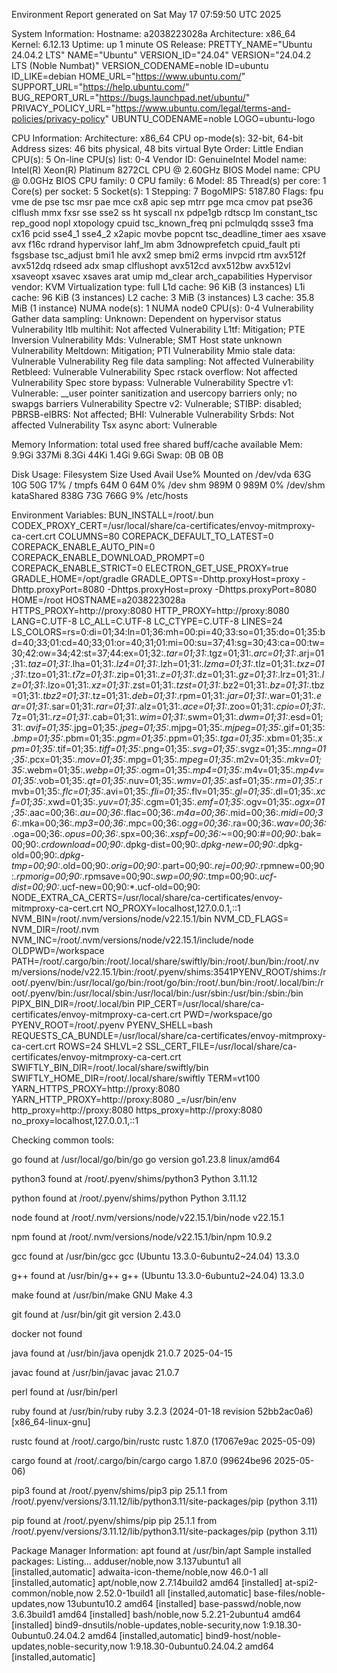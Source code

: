 Environment Report generated on Sat May 17 07:59:50 UTC 2025

System Information:
Hostname: a2038223028a
Architecture: x86_64
Kernel: 6.12.13
Uptime: up 1 minute
OS Release:
PRETTY_NAME="Ubuntu 24.04.2 LTS"
NAME="Ubuntu"
VERSION_ID="24.04"
VERSION="24.04.2 LTS (Noble Numbat)"
VERSION_CODENAME=noble
ID=ubuntu
ID_LIKE=debian
HOME_URL="https://www.ubuntu.com/"
SUPPORT_URL="https://help.ubuntu.com/"
BUG_REPORT_URL="https://bugs.launchpad.net/ubuntu/"
PRIVACY_POLICY_URL="https://www.ubuntu.com/legal/terms-and-policies/privacy-policy"
UBUNTU_CODENAME=noble
LOGO=ubuntu-logo

CPU Information:
Architecture:                         x86_64
CPU op-mode(s):                       32-bit, 64-bit
Address sizes:                        46 bits physical, 48 bits virtual
Byte Order:                           Little Endian
CPU(s):                               5
On-line CPU(s) list:                  0-4
Vendor ID:                            GenuineIntel
Model name:                           Intel(R) Xeon(R) Platinum 8272CL CPU @ 2.60GHz
BIOS Model name:                        CPU @ 0.0GHz
BIOS CPU family:                      0
CPU family:                           6
Model:                                85
Thread(s) per core:                   1
Core(s) per socket:                   5
Socket(s):                            1
Stepping:                             7
BogoMIPS:                             5187.80
Flags:                                fpu vme de pse tsc msr pae mce cx8 apic sep mtrr pge mca cmov pat pse36 clflush mmx fxsr sse sse2 ss ht syscall nx pdpe1gb rdtscp lm constant_tsc rep_good nopl xtopology cpuid tsc_known_freq pni pclmulqdq ssse3 fma cx16 pcid sse4_1 sse4_2 x2apic movbe popcnt tsc_deadline_timer aes xsave avx f16c rdrand hypervisor lahf_lm abm 3dnowprefetch cpuid_fault pti fsgsbase tsc_adjust bmi1 hle avx2 smep bmi2 erms invpcid rtm avx512f avx512dq rdseed adx smap clflushopt avx512cd avx512bw avx512vl xsaveopt xsavec xsaves arat umip md_clear arch_capabilities
Hypervisor vendor:                    KVM
Virtualization type:                  full
L1d cache:                            96 KiB (3 instances)
L1i cache:                            96 KiB (3 instances)
L2 cache:                             3 MiB (3 instances)
L3 cache:                             35.8 MiB (1 instance)
NUMA node(s):                         1
NUMA node0 CPU(s):                    0-4
Vulnerability Gather data sampling:   Unknown: Dependent on hypervisor status
Vulnerability Itlb multihit:          Not affected
Vulnerability L1tf:                   Mitigation; PTE Inversion
Vulnerability Mds:                    Vulnerable; SMT Host state unknown
Vulnerability Meltdown:               Mitigation; PTI
Vulnerability Mmio stale data:        Vulnerable
Vulnerability Reg file data sampling: Not affected
Vulnerability Retbleed:               Vulnerable
Vulnerability Spec rstack overflow:   Not affected
Vulnerability Spec store bypass:      Vulnerable
Vulnerability Spectre v1:             Vulnerable: __user pointer sanitization and usercopy barriers only; no swapgs barriers
Vulnerability Spectre v2:             Vulnerable; STIBP: disabled; PBRSB-eIBRS: Not affected; BHI: Vulnerable
Vulnerability Srbds:                  Not affected
Vulnerability Tsx async abort:        Vulnerable

Memory Information:
               total        used        free      shared  buff/cache   available
Mem:           9.9Gi       337Mi       8.3Gi        44Ki       1.4Gi       9.6Gi
Swap:             0B          0B          0B

Disk Usage:
Filesystem      Size  Used Avail Use% Mounted on
/dev/vda         63G   10G   50G  17% /
tmpfs            64M     0   64M   0% /dev
shm             989M     0  989M   0% /dev/shm
kataShared      838G   73G  766G   9% /etc/hosts

Environment Variables:
BUN_INSTALL=/root/.bun
CODEX_PROXY_CERT=/usr/local/share/ca-certificates/envoy-mitmproxy-ca-cert.crt
COLUMNS=80
COREPACK_DEFAULT_TO_LATEST=0
COREPACK_ENABLE_AUTO_PIN=0
COREPACK_ENABLE_DOWNLOAD_PROMPT=0
COREPACK_ENABLE_STRICT=0
ELECTRON_GET_USE_PROXY=true
GRADLE_HOME=/opt/gradle
GRADLE_OPTS=-Dhttp.proxyHost=proxy -Dhttp.proxyPort=8080 -Dhttps.proxyHost=proxy -Dhttps.proxyPort=8080
HOME=/root
HOSTNAME=a2038223028a
HTTPS_PROXY=http://proxy:8080
HTTP_PROXY=http://proxy:8080
LANG=C.UTF-8
LC_ALL=C.UTF-8
LC_CTYPE=C.UTF-8
LINES=24
LS_COLORS=rs=0:di=01;34:ln=01;36:mh=00:pi=40;33:so=01;35:do=01;35:bd=40;33;01:cd=40;33;01:or=40;31;01:mi=00:su=37;41:sg=30;43:ca=00:tw=30;42:ow=34;42:st=37;44:ex=01;32:*.tar=01;31:*.tgz=01;31:*.arc=01;31:*.arj=01;31:*.taz=01;31:*.lha=01;31:*.lz4=01;31:*.lzh=01;31:*.lzma=01;31:*.tlz=01;31:*.txz=01;31:*.tzo=01;31:*.t7z=01;31:*.zip=01;31:*.z=01;31:*.dz=01;31:*.gz=01;31:*.lrz=01;31:*.lz=01;31:*.lzo=01;31:*.xz=01;31:*.zst=01;31:*.tzst=01;31:*.bz2=01;31:*.bz=01;31:*.tbz=01;31:*.tbz2=01;31:*.tz=01;31:*.deb=01;31:*.rpm=01;31:*.jar=01;31:*.war=01;31:*.ear=01;31:*.sar=01;31:*.rar=01;31:*.alz=01;31:*.ace=01;31:*.zoo=01;31:*.cpio=01;31:*.7z=01;31:*.rz=01;31:*.cab=01;31:*.wim=01;31:*.swm=01;31:*.dwm=01;31:*.esd=01;31:*.avif=01;35:*.jpg=01;35:*.jpeg=01;35:*.mjpg=01;35:*.mjpeg=01;35:*.gif=01;35:*.bmp=01;35:*.pbm=01;35:*.pgm=01;35:*.ppm=01;35:*.tga=01;35:*.xbm=01;35:*.xpm=01;35:*.tif=01;35:*.tiff=01;35:*.png=01;35:*.svg=01;35:*.svgz=01;35:*.mng=01;35:*.pcx=01;35:*.mov=01;35:*.mpg=01;35:*.mpeg=01;35:*.m2v=01;35:*.mkv=01;35:*.webm=01;35:*.webp=01;35:*.ogm=01;35:*.mp4=01;35:*.m4v=01;35:*.mp4v=01;35:*.vob=01;35:*.qt=01;35:*.nuv=01;35:*.wmv=01;35:*.asf=01;35:*.rm=01;35:*.rmvb=01;35:*.flc=01;35:*.avi=01;35:*.fli=01;35:*.flv=01;35:*.gl=01;35:*.dl=01;35:*.xcf=01;35:*.xwd=01;35:*.yuv=01;35:*.cgm=01;35:*.emf=01;35:*.ogv=01;35:*.ogx=01;35:*.aac=00;36:*.au=00;36:*.flac=00;36:*.m4a=00;36:*.mid=00;36:*.midi=00;36:*.mka=00;36:*.mp3=00;36:*.mpc=00;36:*.ogg=00;36:*.ra=00;36:*.wav=00;36:*.oga=00;36:*.opus=00;36:*.spx=00;36:*.xspf=00;36:*~=00;90:*#=00;90:*.bak=00;90:*.crdownload=00;90:*.dpkg-dist=00;90:*.dpkg-new=00;90:*.dpkg-old=00;90:*.dpkg-tmp=00;90:*.old=00;90:*.orig=00;90:*.part=00;90:*.rej=00;90:*.rpmnew=00;90:*.rpmorig=00;90:*.rpmsave=00;90:*.swp=00;90:*.tmp=00;90:*.ucf-dist=00;90:*.ucf-new=00;90:*.ucf-old=00;90:
NODE_EXTRA_CA_CERTS=/usr/local/share/ca-certificates/envoy-mitmproxy-ca-cert.crt
NO_PROXY=localhost,127.0.0.1,::1
NVM_BIN=/root/.nvm/versions/node/v22.15.1/bin
NVM_CD_FLAGS=
NVM_DIR=/root/.nvm
NVM_INC=/root/.nvm/versions/node/v22.15.1/include/node
OLDPWD=/workspace
PATH=/root/.cargo/bin:/root/.local/share/swiftly/bin:/root/.bun/bin:/root/.nvm/versions/node/v22.15.1/bin:/root/.pyenv/shims:3541PYENV_ROOT/shims:/root/.pyenv/bin:/usr/local/go/bin:/root/go/bin:/root/.bun/bin:/root/.local/bin:/root/.pyenv/bin:/usr/local/sbin:/usr/local/bin:/usr/sbin:/usr/bin:/sbin:/bin
PIPX_BIN_DIR=/root/.local/bin
PIP_CERT=/usr/local/share/ca-certificates/envoy-mitmproxy-ca-cert.crt
PWD=/workspace/go
PYENV_ROOT=/root/.pyenv
PYENV_SHELL=bash
REQUESTS_CA_BUNDLE=/usr/local/share/ca-certificates/envoy-mitmproxy-ca-cert.crt
ROWS=24
SHLVL=2
SSL_CERT_FILE=/usr/local/share/ca-certificates/envoy-mitmproxy-ca-cert.crt
SWIFTLY_BIN_DIR=/root/.local/share/swiftly/bin
SWIFTLY_HOME_DIR=/root/.local/share/swiftly
TERM=vt100
YARN_HTTPS_PROXY=http://proxy:8080
YARN_HTTP_PROXY=http://proxy:8080
_=/usr/bin/env
http_proxy=http://proxy:8080
https_proxy=http://proxy:8080
no_proxy=localhost,127.0.0.1,::1

Checking common tools:

go found at /usr/local/go/bin/go
go version go1.23.8 linux/amd64

python3 found at /root/.pyenv/shims/python3
Python 3.11.12

python found at /root/.pyenv/shims/python
Python 3.11.12

node found at /root/.nvm/versions/node/v22.15.1/bin/node
v22.15.1

npm found at /root/.nvm/versions/node/v22.15.1/bin/npm
10.9.2

gcc found at /usr/bin/gcc
gcc (Ubuntu 13.3.0-6ubuntu2~24.04) 13.3.0

g++ found at /usr/bin/g++
g++ (Ubuntu 13.3.0-6ubuntu2~24.04) 13.3.0

make found at /usr/bin/make
GNU Make 4.3

git found at /usr/bin/git
git version 2.43.0

docker not found

java found at /usr/bin/java
openjdk 21.0.7 2025-04-15

javac found at /usr/bin/javac
javac 21.0.7

perl found at /usr/bin/perl


ruby found at /usr/bin/ruby
ruby 3.2.3 (2024-01-18 revision 52bb2ac0a6) [x86_64-linux-gnu]

rustc found at /root/.cargo/bin/rustc
rustc 1.87.0 (17067e9ac 2025-05-09)

cargo found at /root/.cargo/bin/cargo
cargo 1.87.0 (99624be96 2025-05-06)

pip3 found at /root/.pyenv/shims/pip3
pip 25.1.1 from /root/.pyenv/versions/3.11.12/lib/python3.11/site-packages/pip (python 3.11)

pip found at /root/.pyenv/shims/pip
pip 25.1.1 from /root/.pyenv/versions/3.11.12/lib/python3.11/site-packages/pip (python 3.11)

Package Manager Information:
apt found at /usr/bin/apt
Sample installed packages:
Listing...
adduser/noble,now 3.137ubuntu1 all [installed,automatic]
adwaita-icon-theme/noble,now 46.0-1 all [installed,automatic]
apt/noble,now 2.7.14build2 amd64 [installed]
at-spi2-common/noble,now 2.52.0-1build1 all [installed,automatic]
base-files/noble-updates,now 13ubuntu10.2 amd64 [installed]
base-passwd/noble,now 3.6.3build1 amd64 [installed]
bash/noble,now 5.2.21-2ubuntu4 amd64 [installed]
bind9-dnsutils/noble-updates,noble-security,now 1:9.18.30-0ubuntu0.24.04.2 amd64 [installed,automatic]
bind9-host/noble-updates,noble-security,now 1:9.18.30-0ubuntu0.24.04.2 amd64 [installed,automatic]
